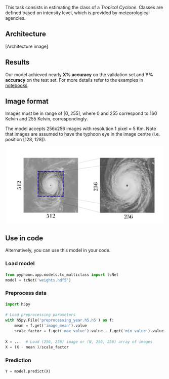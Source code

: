 This task consists in estimating the class of a *Tropical Cyclone*. Classes 
are defined based on intensity level, which is provided by meteorological 
agencies. 


## Architecture

[Architecture image]

## Results
Our model achieved nearly **X% accuracy** on the validation set and **Y% 
accuracy** on the test set. For more details refer to the examples in 
[notebooks](notebooks). 


## Image format

Images must be in range of [0, 255], where 0 and 255 correspond to 160 Kelvin 
and 255 Kelvin, correspondingly.

The model accepts 256x256 images with resolution 1 pixel ≈ 5 Km. Note that 
images are assumed to have the typhoon eye in the image centre (i.e. position
[128, 128]).

![](../../assets/crop_multiclass.png)

## Use in code
Alternatively, you can use this model in your code.

### Load model

```python
from pyphoon.app.models.tc_multiclass import tcNet
model = tcNet('weights.hdf5')
```

### Preprocess data

```python
import h5py

# Load preprocessing parameters
with h5py.File('preprocessing_year.h5.h5') as f:
    mean = f.get('image_mean').value
    scale_factor = f.get('max_value').value - f.get('min_value').value

X = ...  # Load (256, 256) image or (N, 256, 256) array of images
X = (X - mean )/scale_factor
```

### Prediction

```python
Y = model.predict(X)
```